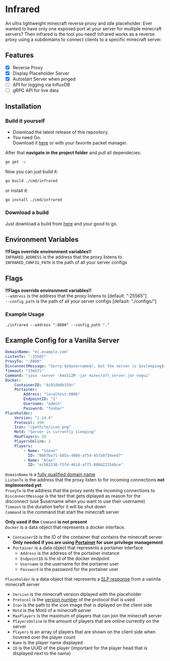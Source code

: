 # Infrared

An ultra lightweight minecraft reverse proxy and idle placeholder:
Ever wanted to have only one exposed port at your server for multiple minecraft servers? Then infrared is the tool you need! Infrared works as a reverse proxy using a subdomains to connect clients to a specific minecraft server.

## Features

- [x] Reverse Proxy
- [x] Display Placeholder Server
- [x] Autostart Server when pinged
- [ ] API for logging via InfluxDB
- [ ] gRPC API for live data

## Installation

### Build it yourself

- Download the latest release of this repository.
- You need Go.  
Download it [here](https://golang.org/dl/) or with your favorite packet manager.

After that **navigate in the project folder** and pull all dependecies:

```bash
go get -u
```

Now you can just build it:

```bash
go build ./cmd/infrared
```

or install it:

```bash
go install ./cmd/infrared
```

### Download a build

Just download a build from [here](https://github.com/haveachin/infrared/releases) and your good to go.

## Environment Variables

**!!Flags override environment variables!!**  
`INFRARED_ADDRESS` is the address that the proxy listens to  
`INFRARED_CONFIG_PATH` is the path of all your server configs

## Flags

**!!Flags override environment variables!!**  
`--address` is the address that the proxy listens to [default: ":25565"]  
`--config_path` is the path of all your server configs [default: "./configs/"]

### Example Usage

`./infrared --address ":8080" --config_path "."`

## Example Config for a Vanilla Server

```yaml
DomainName: "mc.example.com"
ListenTo: ":25565"
ProxyTo: ":8080"
DisconnectMessage: "Sorry §e$username§r, but the server is §osleeping§r right now."
Timeout: "13m37s"
Command: "java -server -Xmx512M -jar minecraft_server.jar nogui"
Docker:
    ContainerID: "4c01db0b339c"
    Portainer:
        Address: "localhost:9000"
        EndpointID: "1"
        Username: "admin"
        Password: "foobar"
Placeholder:
    Version: "1.14.4"
    Protocol: 498
    Icon: "/path/to/icon.png"
    Motd: "Server is currently sleeping"
    MaxPlayers: 20
    PlayersOnline: 2
    Players:
        - Name: "Steve"
          ID: "8667ba71-b85a-4004-af54-457a9734eed7"
        - Name: "Alex"
          ID: "ec561538-f3fd-461d-aff5-086b22154bce"
```

`DomainName` is a [fully qualified domain name](https://en.wikipedia.org/wiki/Domain_name)  
`ListenTo` is the address that the proxy listen to for incoming connections **not implemented yet**  
`ProxyTo` is the address that the proxy sents the incoming connections to  
`DisconnectMessage` is the text that gets diplayed as reason for the disconnect (use $username when you want to use their username)  
`Timeout` is the duration befor it will be shut down  
`Command` is the command that start the minecraft server  

**Only used if the** `Command` **is not present**  
`Docker` is a data object that represents a docker interface.

- `ContainerID` is the ID of the container that contains the minecraft server  
**Only needed if you are using [Portainer](https://www.portainer.io/) for user privilege management**
- `Portainer` is a data object that represents a portainer interface
  - `Address` is the address of the portainer instance
  - `EndpointID` is the id of the docker endpoint
  - `Username` is the username for the portainer user
  - `Password` is the password for the portainer user

`Placeholder` is a data object that represents a [SLP response](https://wiki.vg/Server_List_Ping) from a vannila minecraft server

- `Version` is the minecraft version diplayed with the placeholder
- `Protocol` is the [version number](https://wiki.vg/Protocol_version_numbers) of the protocol that is used
- `Icon` is the path to the icon image that is diplayed on the client side
- `Motd` is the Motd of a minecraft server
- `MaxPlayers` is the maximum of players that can join the minecraft server
- `PlayersOnline` is the amount of players that are online currently on the server
- `Players` is an array of players that are shown on the client side when hovered over the player count
- `Name` is the player name displayed
- `ID` is the UUID of the player (important for the player head that is displayed next to the name)
